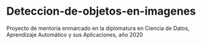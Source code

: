 # Deteccion-de-objetos-en-imagenes
Proyecto de mentoría enmarcado en la diplomatura en Ciencia de Datos, Aprendizaje Automático y sus Aplicaciones, año 2020

